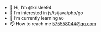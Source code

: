 - 👋 Hi, I’m @krislee94
- 👀 I’m interested in js/ts/java/php/go
- 🌱 I’m currently learning `GO`
- 📫 How to reach me 575558044@qq.com

<!---
krislee94/krislee94 is a ✨ special ✨ repository because its `README.md` (this file) appears on your GitHub profile.
You can click the Preview link to take a look at your changes.
--->
